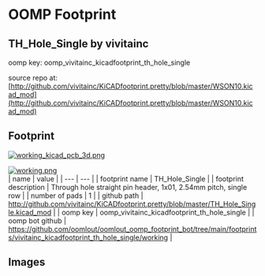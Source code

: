 # OOMP Footprint  
## TH_Hole_Single  by vivitainc  
  
oomp key: oomp_vivitainc_kicadfootprint_th_hole_single  
  
source repo at: [http://github.com/vivitainc/KiCADfootprint.pretty/blob/master/WSON10.kicad_mod](http://github.com/vivitainc/KiCADfootprint.pretty/blob/master/WSON10.kicad_mod)  
## Footprint  
  
[![working_kicad_pcb_3d.png](working_kicad_pcb_3d_600.png)](working_kicad_pcb_3d.png)  
  
[![working.png](working_600.png)](working.png)  
| name | value | 
| --- | --- | 
| footprint name | TH_Hole_Single | 
| footprint description | Through hole straight pin header, 1x01, 2.54mm pitch, single row | 
| number of pads | 1 | 
| github path | http://github.com/vivitainc/KiCADfootprint.pretty/blob/master/TH_Hole_Single.kicad_mod | 
| oomp key | oomp_vivitainc_kicadfootprint_th_hole_single | 
| oomp bot github | https://github.com/oomlout/oomlout_oomp_footprint_bot/tree/main/footprints/vivitainc_kicadfootprint_th_hole_single/working | 
## Images  
